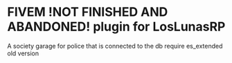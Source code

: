 # FIVEM !NOT FINISHED AND ABANDONED! plugin for LosLunasRP
A society garage for police that is connected to the db
require es_extended old version 
